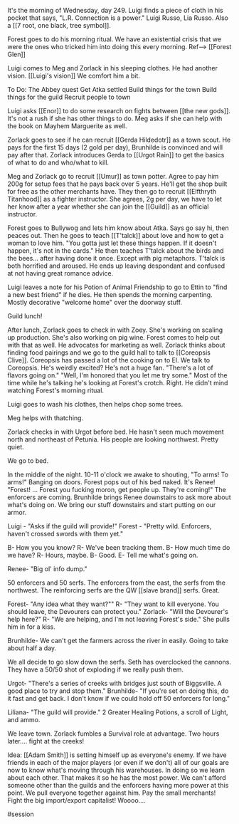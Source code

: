 It's the morning of Wednesday, day 249. Luigi finds a piece of cloth in his pocket that says, "L.R. Connection is a power." Luigi Russo, Lia Russo. Also a [[7 root, one black, tree symbol]]. 

Forest goes to do his morning ritual. We have an existential crisis that we were the ones who tricked him into doing this every morning. Ref--> [[Forest Glen]]

Luigi comes to Meg and Zorlack in his sleeping clothes. He had another vision. [[Luigi's vision]] We comfort him a bit. 

To Do:
The Abbey quest
Get Atka settled
Build things for the town
Build things for the guild
Recruit people to town

Luigi asks [[Enor]] to do some research on fights between  [[the new gods]]. It's not a rush if she has other things to do. Meg asks if she can help with the book on Mayhem Marguerite as well.

Zorlack goes to see if he can recruit [[Gerda Hildedotr]] as a town scout. He pays for the first 15 days (2 gold per day), Brunhilde is convinced and will pay after that. Zorlack introduces Gerda to [[Urgot Rain]] to get the basics of what to do and who/what to kill. 

Meg and Zorlack go to recruit [[Umur]] as town potter. Agree to pay him 200g for setup fees that he pays back over 5 years. He'll get the shop built for free as the other merchants have. They then go to recruit [[Elfthryth Titanhood]] as a fighter instructor. She agrees, 2g per day, we have to let her know after a year whether she can join the [[Guild]] as an official instructor.

Forest goes to Bullywog and lets him know about Atka. Says go say hi, then peaces out. Then he goes to teach [[T'talck]] about love and how to get a woman to love him. "You gotta just let these things happen. If it doesn't happen, it's not in the cards." He then teaches T'talck about the birds and the bees... after having done it once. Except with pig metaphors. T'talck is both horrified and aroused. He ends up leaving despondant and confused at not having great romance advice.

Luigi leaves a note for his Potion of Animal Friendship to go to Ettin to "find a new best friend" if he dies. He then spends the morning carpenting. Mostly decorative "welcome home" over the doorway stuff.

Guild lunch!

After lunch, Zorlack goes to check in with Zoey. She's working on scaling up production. She's also working on pig wine. Forest comes to help out with that as well. He advocates for marketing as well. Zorlack thinks about finding food pairings and we go to the guild hall to talk to [[Coreopsis Clive]]. Coreopsis has passed a lot of the cooking on to El. We talk to Coreopsis. He's weirdly excited? He's not a huge fan. "There's a lot of flavors going on." "Well, I'm honored that you let me try some." Most of the time while he's talking he's looking at Forest's crotch. Right. He didn't mind watching Forest's morning ritual.

Luigi goes to wash his clothes, then helps chop some trees.

Meg helps with thatching.

Zorlack checks in with Urgot before bed. He hasn't seen much movement north and northeast of Petunia. His people are looking northwest. Pretty quiet. 

We go to bed.

In the middle of the night. 10-11 o'clock we awake to shouting, "To arms! To arms!" Banging on doors. Forest pops out of his bed naked. It's Renee! "Forest! ... Forest you fucking moron, get people up. They're coming!" The enforcers are coming. Brunhilde brings Renee downstairs to ask more about what's doing on. We bring our stuff downstairs and start putting on our armor.

Luigi - "Asks if the guild will provide!"
Forest - "Pretty wild. Enforcers, haven't crossed swords with them yet."

B- How you you know? R- We've been tracking them. B- How much time do we have? R- Hours, maybe. B- Good. E- Tell me what's going on.

Renee- "Big ol' info dump."

50 enforcers and 50 serfs. The enforcers from the east, the serfs from the northwest. The reinforcing serfs are the QW [[slave brand]] serfs. Great. 

Forest- "Any idea what they want?"" R- "They want to kill everyone. You should leave, the Devourers can protect you."
Zorlack- "Will the Devourer's help here?" R- "We are helping, and I'm not leaving Forest's side." She pulls him in for a kiss.

Brunhilde- We can't get the farmers across the river in easily. Going to take about half a day. 

We all decide to go slow down the serfs. Seth has overclocked the cannons. They have a 50/50 shot of exploding if we really push them.

Urgot- "There's a series of creeks with bridges just south of Biggsville. A good place to try and stop them." Brunhilde- "If you're set on doing this, do it fast and get back. I don't know if we could hold off 50 enforcers for long."

Liliana- "The guild will provide." 2 Greater Healing Potions, a scroll of Light, and ammo.

We leave town. Zorlack fumbles a Survival role at advantage. Two hours later.... fight at the creeks!



Idea: [[Adam Smith]] is setting himself up as everyone's enemy. If we have friends in each of the major players (or even if we don't) all of our goals are now to know what's moving through his warehouses. In doing so we learn about each other. That makes it so he has the most power. We can't afford someone other than the guilds and the enforcers having more power at this point. We pull everyone together against him. Pay the small merchants! Fight the big import/export capitalist! Woooo....


#session
